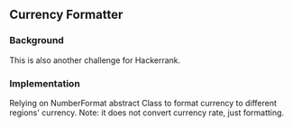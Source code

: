 ## Currency Formatter

### Background
This is also another challenge for Hackerrank.

### Implementation
Relying on NumberFormat abstract Class to format currency to different regions' currency.
Note: it does not convert currency rate, just formatting.
